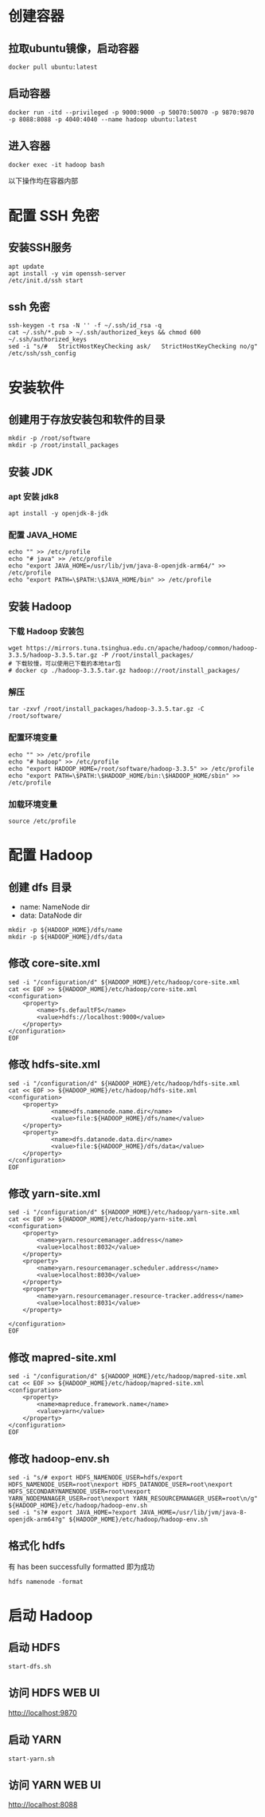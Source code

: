 # 创建容器
## 拉取ubuntu镜像，启动容器
```shell
docker pull ubuntu:latest
```

## 启动容器
```shell
docker run -itd --privileged -p 9000:9000 -p 50070:50070 -p 9870:9870 -p 8088:8088 -p 4040:4040 --name hadoop ubuntu:latest
```

## 进入容器
```shell
docker exec -it hadoop bash
```
以下操作均在容器内部

# 配置 SSH 免密
## 安装SSH服务
```shell
apt update
apt install -y vim openssh-server 
/etc/init.d/ssh start
```

## ssh 免密 
```shell
ssh-keygen -t rsa -N '' -f ~/.ssh/id_rsa -q
cat ~/.ssh/*.pub > ~/.ssh/authorized_keys && chmod 600 ~/.ssh/authorized_keys
sed -i "s/#   StrictHostKeyChecking ask/   StrictHostKeyChecking no/g" /etc/ssh/ssh_config  
```

# 安装软件
## 创建用于存放安装包和软件的目录
```shell
mkdir -p /root/software
mkdir -p /root/install_packages
```

## 安装 JDK 
### apt 安装 jdk8
```shell
apt install -y openjdk-8-jdk
```

### 配置 JAVA_HOME 
```shell
echo "" >> /etc/profile
echo "# java" >> /etc/profile
echo "export JAVA_HOME=/usr/lib/jvm/java-8-openjdk-arm64/" >> /etc/profile
echo "export PATH=\$PATH:\$JAVA_HOME/bin" >> /etc/profile
```

## 安装 Hadoop
### 下载 Hadoop 安装包 
```shell
wget https://mirrors.tuna.tsinghua.edu.cn/apache/hadoop/common/hadoop-3.3.5/hadoop-3.3.5.tar.gz -P /root/install_packages/
# 下载较慢，可以使用已下载的本地tar包
# docker cp ./hadoop-3.3.5.tar.gz hadoop://root/install_packages/
```

### 解压
```shell
tar -zxvf /root/install_packages/hadoop-3.3.5.tar.gz -C /root/software/
```

### 配置环境变量
```shell
echo "" >> /etc/profile
echo "# hadoop" >> /etc/profile
echo "export HADOOP_HOME=/root/software/hadoop-3.3.5" >> /etc/profile
echo "export PATH=\$PATH:\$HADOOP_HOME/bin:\$HADOOP_HOME/sbin" >> /etc/profile
```
### 加载环境变量
```shell
source /etc/profile
```

# 配置 Hadoop 
## 创建 dfs 目录
- name: NameNode dir
- data: DataNode dir
```shell
mkdir -p ${HADOOP_HOME}/dfs/name
mkdir -p ${HADOOP_HOME}/dfs/data
```
## 修改 core-site.xml
```shell
sed -i "/configuration/d" ${HADOOP_HOME}/etc/hadoop/core-site.xml
cat << EOF >> ${HADOOP_HOME}/etc/hadoop/core-site.xml
<configuration>
    <property>
        <name>fs.defaultFS</name>
        <value>hdfs://localhost:9000</value>
    </property>
</configuration>
EOF
```
## 修改 hdfs-site.xml
```shell
sed -i "/configuration/d" ${HADOOP_HOME}/etc/hadoop/hdfs-site.xml
cat << EOF >> ${HADOOP_HOME}/etc/hadoop/hdfs-site.xml
<configuration>
    <property>
            <name>dfs.namenode.name.dir</name>
            <value>file:${HADOOP_HOME}/dfs/name</value>
    </property>
    <property>
            <name>dfs.datanode.data.dir</name>
            <value>file:${HADOOP_HOME}/dfs/data</value>
    </property>
</configuration>
EOF
```
## 修改 yarn-site.xml
```shell
sed -i "/configuration/d" ${HADOOP_HOME}/etc/hadoop/yarn-site.xml
cat << EOF >> ${HADOOP_HOME}/etc/hadoop/yarn-site.xml
<configuration>
    <property>
        <name>yarn.resourcemanager.address</name>
        <value>localhost:8032</value>
    </property>
    <property>
        <name>yarn.resourcemanager.scheduler.address</name>
        <value>localhost:8030</value>
    </property>
    <property>
        <name>yarn.resourcemanager.resource-tracker.address</name>
        <value>localhost:8031</value>
    </property>

</configuration>
EOF
```

## 修改 mapred-site.xml
```shell
sed -i "/configuration/d" ${HADOOP_HOME}/etc/hadoop/mapred-site.xml
cat << EOF >> ${HADOOP_HOME}/etc/hadoop/mapred-site.xml
<configuration>
    <property>
        <name>mapreduce.framework.name</name>
        <value>yarn</value>
    </property>
</configuration>
EOF
```

## 修改 hadoop-env.sh
```shell
sed -i "s/# export HDFS_NAMENODE_USER=hdfs/export HDFS_NAMENODE_USER=root\nexport HDFS_DATANODE_USER=root\nexport HDFS_SECONDARYNAMENODE_USER=root\nexport YARN_NODEMANAGER_USER=root\nexport YARN_RESOURCEMANAGER_USER=root\n/g" ${HADOOP_HOME}/etc/hadoop/hadoop-env.sh
sed -i "s?# export JAVA_HOME=?export JAVA_HOME=/usr/lib/jvm/java-8-openjdk-arm64?g" ${HADOOP_HOME}/etc/hadoop/hadoop-env.sh
```


## 格式化 hdfs
有 has been successfully formatted 即为成功
```shell
hdfs namenode -format
```
# 启动 Hadoop
## 启动 HDFS 
```shell
start-dfs.sh
```
## 访问 HDFS WEB UI
[http://localhost:9870](http://localhost:9870/)


## 启动 YARN 
```shell
start-yarn.sh
```
## 访问 YARN WEB UI
[http://localhost:8088](http://localhost:8088/)

